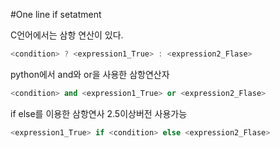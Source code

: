 #One line if setatment

C언어에서는 삼항 연산이 있다.

```c
<condition> ? <expression1_True> : <expression2_Flase>
```

python에서 and와 or을 사용한 삼항연산자

```python
<condition> and <expression1_True> or <expression2_Flase>
```

if else를 이용한 삼항연사 2.5이상버전 사용가능

```python
<expression1_True> if <condition> else <expression2_Flase>
```

